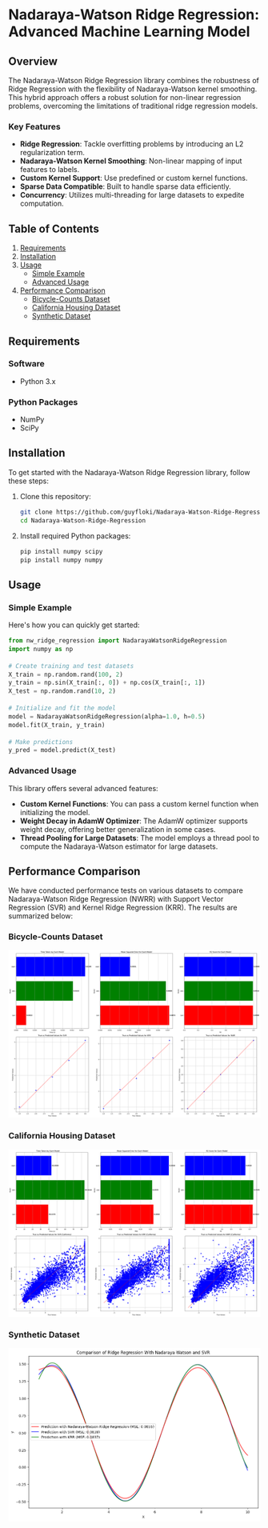 
# Nadaraya-Watson Ridge Regression: Advanced Machine Learning Model

## Overview

The Nadaraya-Watson Ridge Regression library combines the robustness of Ridge Regression with the flexibility of Nadaraya-Watson kernel smoothing. This hybrid approach offers a robust solution for non-linear regression problems, overcoming the limitations of traditional ridge regression models.

### Key Features

- **Ridge Regression**: Tackle overfitting problems by introducing an L2 regularization term.
- **Nadaraya-Watson Kernel Smoothing**: Non-linear mapping of input features to labels.
- **Custom Kernel Support**: Use predefined or custom kernel functions.
- **Sparse Data Compatible**: Built to handle sparse data efficiently.
- **Concurrency**: Utilizes multi-threading for large datasets to expedite computation.

## Table of Contents

1. [Requirements](#requirements)
2. [Installation](#installation)
3. [Usage](#usage)
    - [Simple Example](#simple-example)
    - [Advanced Usage](#advanced-usage)
4. [Performance Comparison](#performance-comparison)
    - [Bicycle-Counts Dataset](#bicycle-counts-dataset)
    - [California Housing Dataset](#california-housing-dataset)
    - [Synthetic Dataset](#synthetic-dataset)

## Requirements

### Software

- Python 3.x

### Python Packages

- NumPy
- SciPy

## Installation

To get started with the Nadaraya-Watson Ridge Regression library, follow these steps:

1. Clone this repository:

    ```bash
    git clone https://github.com/guyfloki/Nadaraya-Watson-Ridge-Regression.git
    cd Nadaraya-Watson-Ridge-Regression
    ```

2. Install required Python packages:

    ```bash
    pip install numpy scipy
    pip install numpy numpy
    ```

## Usage

### Simple Example

Here's how you can quickly get started:

```python
from nw_ridge_regression import NadarayaWatsonRidgeRegression
import numpy as np

# Create training and test datasets
X_train = np.random.rand(100, 2)
y_train = np.sin(X_train[:, 0]) + np.cos(X_train[:, 1])
X_test = np.random.rand(10, 2)

# Initialize and fit the model
model = NadarayaWatsonRidgeRegression(alpha=1.0, h=0.5)
model.fit(X_train, y_train)

# Make predictions
y_pred = model.predict(X_test)
```

### Advanced Usage

This library offers several advanced features:

- **Custom Kernel Functions**: You can pass a custom kernel function when initializing the model.
- **Weight Decay in AdamW Optimizer**: The AdamW optimizer supports weight decay, offering better generalization in some cases.
- **Thread Pooling for Large Datasets**: The model employs a thread pool to compute the Nadaraya-Watson estimator for large datasets.

## Performance Comparison

We have conducted performance tests on various datasets to compare Nadaraya-Watson Ridge Regression (NWRR) with Support Vector Regression (SVR) and Kernel Ridge Regression (KRR). The results are summarized below:

### Bicycle-Counts Dataset

![Bicycle-Counts Dataset](./nyc-east-river-bicycle-counts.png)

### California Housing Dataset

![California Housing Dataset](./california.png)

### Synthetic Dataset

![Synthetic Dataset](./synthetic.png)

